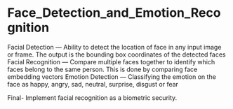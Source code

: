 # Face_Detection_and_Emotion_Recognition

Facial Detection — Ability to detect the location of face in any input image or frame. The output is the bounding box coordinates of the detected faces
Facial Recognition — Compare multiple faces together to identify which faces belong to the same person. This is done by comparing face embedding vectors
Emotion Detection — Classifying the emotion on the face as happy, angry, sad, neutral, surprise, disgust or fear

Final-
 Implement facial recognition as a biometric security.
